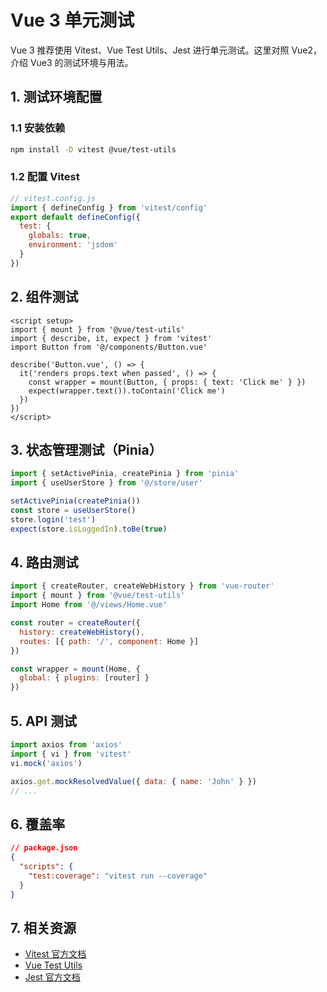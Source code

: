  # Vue 3 单元测试

Vue 3 推荐使用 Vitest、Vue Test Utils、Jest 进行单元测试。这里对照 Vue2，介绍 Vue3 的测试环境与用法。

## 1. 测试环境配置

### 1.1 安装依赖

```bash
npm install -D vitest @vue/test-utils
```

### 1.2 配置 Vitest

```js
// vitest.config.js
import { defineConfig } from 'vitest/config'
export default defineConfig({
  test: {
    globals: true,
    environment: 'jsdom'
  }
})
```

## 2. 组件测试

```vue
<script setup>
import { mount } from '@vue/test-utils'
import { describe, it, expect } from 'vitest'
import Button from '@/components/Button.vue'

describe('Button.vue', () => {
  it('renders props.text when passed', () => {
    const wrapper = mount(Button, { props: { text: 'Click me' } })
    expect(wrapper.text()).toContain('Click me')
  })
})
</script>
```

## 3. 状态管理测试（Pinia）

```js
import { setActivePinia, createPinia } from 'pinia'
import { useUserStore } from '@/store/user'

setActivePinia(createPinia())
const store = useUserStore()
store.login('test')
expect(store.isLoggedIn).toBe(true)
```

## 4. 路由测试

```js
import { createRouter, createWebHistory } from 'vue-router'
import { mount } from '@vue/test-utils'
import Home from '@/views/Home.vue'

const router = createRouter({
  history: createWebHistory(),
  routes: [{ path: '/', component: Home }]
})

const wrapper = mount(Home, {
  global: { plugins: [router] }
})
```

## 5. API 测试

```js
import axios from 'axios'
import { vi } from 'vitest'
vi.mock('axios')

axios.get.mockResolvedValue({ data: { name: 'John' } })
// ...
```

## 6. 覆盖率

```json
// package.json
{
  "scripts": {
    "test:coverage": "vitest run --coverage"
  }
}
```

## 7. 相关资源
- [Vitest 官方文档](https://cn.vitest.dev/)
- [Vue Test Utils](https://test-utils.vuejs.org/)
- [Jest 官方文档](https://jestjs.io/zh-Hans/)